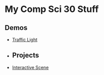 # My Comp Sci 30 Stuff

## Demos
- [Traffic Light](https://editor.p5js.org/schellenberg/sketches/j90CLq8bd)

- ## Projects
- [Interactive Scene](Scene)